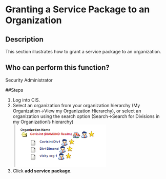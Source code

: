 # Granting a Service Package to an Organization

## Description
This section illustrates how to grant a service package to an organization.

## Who can perform this function?
Security Administrator

##Steps
1. Log into CIS.
2. Select an organization from your organization hierarchy (My Organization->View my Organization Hierarchy), or select an organization using the search option (Search->Search for Divisions in my Organization’s hierarchy)   
![](gspo-2.png)
3. Click **add service package**.
